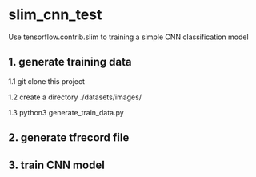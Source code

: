# slim_cnn_test
Use tensorflow.contrib.slim to training a simple CNN classification model

## 1. generate training data
1.1 git clone this project

1.2 create a directory ./datasets/images/

1.3 python3 generate_train_data.py

## 2. generate tfrecord file


## 3. train CNN model
